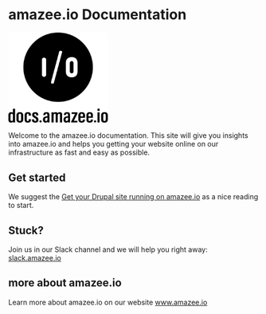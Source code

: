 # amazee.io Documentation
  
  
<img src="./Docs_amazeeio.png" width="200"/>


Welcome to the amazee.io documentation. This site will give you insights into amazee.io and helps you getting your website online on our infrastructure as fast and easy as possible.

## Get started

We suggest the [Get your Drupal site running on amazee.io](step_by_step_guides/get_your_drupal_site_running_on_amazeeio.md) as a nice reading to start.

## Stuck?

Join us in our Slack channel and we will help you right away: [slack.amazee.io](https://slack.amazee.io)

## more about amazee.io

Learn more about amazee.io on our website www.amazee.io



